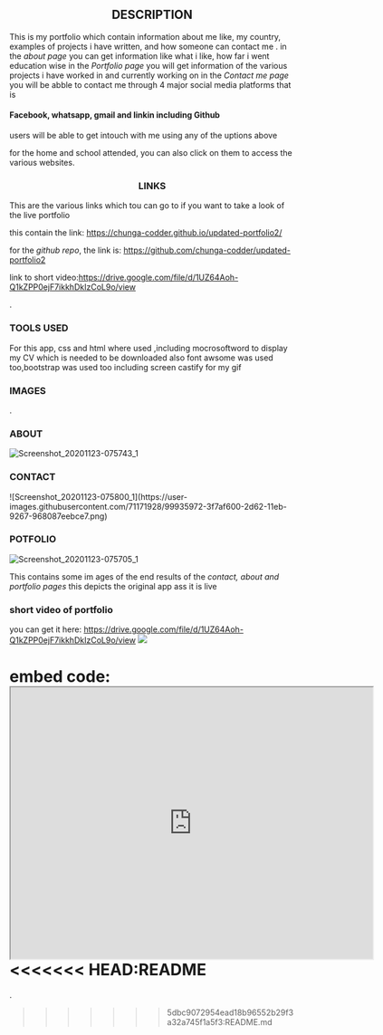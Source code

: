 
<h2 style="text-align:center">DESCRIPTION</h2>
This is my portfolio which contain information about me like,
my country, examples of projects i have written, and how someone can contact me .
in the <i>about page</i> you can get information like what i like, how far i went education wise
in the <i>Portfolio page</i> you will get information of the various projects i have worked in and currently working on
in the <i>Contact me page</i> you will be abble to contact me through 4 major social media platforms that is 
<h4>Facebook, whatsapp, gmail and linkin including Github </h4>
users will be able to get intouch with me using any of the uptions above

for the home and school attended, you can also click on them to access the various websites.

<h3 style="text-align:center">LINKS</h3>
This are the various links which tou can go to if you want to take a look of the live portfolio


this contain the link: 
https://chunga-codder.github.io/updated-portfolio2/

for the <i>github repo</i>, the link is:
https://github.com/chunga-codder/updated-portfolio2 


link to short video:https://drive.google.com/file/d/1UZ64Aoh-Q1kZPP0ejF7ikkhDkIzCoL9o/view

.


<h3>TOOLS USED</h3>
For this app, css and html where used ,including mocrosoftword to display my CV which is needed to be downloaded 
also font awsome was used too,bootstrap was used too including screen castify for my gif 

<h3>IMAGES</h3>. 
 
<h3>ABOUT</h3>         
                    

![Screenshot_20201123-075743_1](https://user-images.githubusercontent.com/71171928/99935969-3db13280-2d62-11eb-9643-269984c59eae.png)
                
<h3>CONTACT</h3>
![Screenshot_20201123-075800_1](https://user-images.githubusercontent.com/71171928/99935972-3f7af600-2d62-11eb-9267-968087eebce7.png)
                 <h3>POTFOLIO</h3>

![Screenshot_20201123-075705_1](https://user-images.githubusercontent.com/71171928/99935974-40138c80-2d62-11eb-876b-6b3df7d0b646.png)


This contains some im ages of the end results of the <i>contact, about and portfolio pages</i>
this depicts the original app ass it is live

<h3>short video of portfolio</h3>

you can get it here:
https://drive.google.com/file/d/1UZ64Aoh-Q1kZPP0ejF7ikkhDkIzCoL9o/view
<img src="./assets\Images\Untitled_ Nov 22, 2020 11_48 AM.gif">


embed code: <iframe src="https://drive.google.com/file/d/1UZ64Aoh-Q1kZPP0ejF7ikkhDkIzCoL9o/preview" width="640" height="480"></iframe>
<<<<<<< HEAD:README
=======
.
>>>>>>> 5dbc9072954ead18b96552b29f3a32a745f1a5f3:README.md
